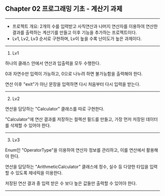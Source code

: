 ## Chapter 02 프로그래밍 기초 - 계산기 과제
***
- 프로젝트 개요: 2개의 수를 입력받고 사칙연산과 나머지 연산자를 이용하여 연산한 결과를 출력하는 계산기를 만들고 이후 기능을 추가하는 프로젝트이다.
- Lv1, Lv2, Lv3 순서로 구현하며, Lv이 높을 수록 난이도가 높은 과제이다.
***
1. Lv1

하나의 클래스 안에서 연산과 입출력을 모두 수행한다.

0과 자연수만 입력이 가능하고, 0으로 나누려 하면 불가능함을 출력해야 한다.

연산 이후 "exit"가 아닌 문장을 입력하면 다시 처음부터 다시 입력을 받는다.

---
2. Lv2

연산을 담당하는 "Calculator" 클래스를 따로 구현한다.

"Calculator"에 연산 결과를 저장하는 컬렉션 필드를 만들고, 가장 먼저 저장된 데이터를 삭제할 수 있어야 한다.

---
3. Lv3

Enum인 "OperatorType"을 이용하여 연산자 정보를 관리하고, 이를 연산에서 활용해야 한다.

연산을 담당하는 "ArithmeticCalculator" 클래스에 정수, 실수 등 다양한 타입을 입력 할 수 있도록 제네릭을 이용한다.

저장된 연산 결과 중 입력 받은 수 보다 높은 값들만 출력할 수 있어야 한다.

---